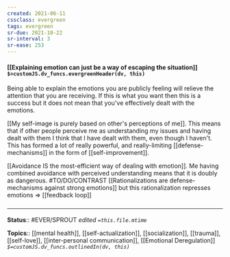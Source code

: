 ```yaml
---
created: 2021-06-11
cssclass: evergreen
tags: evergreen
sr-due: 2021-10-22
sr-interval: 3
sr-ease: 253
---
```


#### [[Explaining emotion can just be a way of escaping the situation]] `$=customJS.dv_funcs.evergreenHeader(dv, this)`

Being able to explain the emotions you are publicly feeling will relieve the attention that you are receiving. If this is what you want then this is a success but it does not mean that you've effectively dealt with the emotions. 

[[My self-image is purely based on other's perceptions of me]]. This means that if other people perceive me as understanding my issues and having dealt with them I think that I have dealt with them, even though I haven't. This has formed a lot of really powerful, and really-limiting [[defense-mechanisms]] in the form of [[self-improvement]]. 

[[Avoidance IS the most-efficient way of dealing with emotion]]. Me having combined avoidance with perceived understanding means that it is doubly as dangerous.
#TO/DO/CONTRAST
[[Rationalizations are defense-mechanisms against strong emotions]] but this rationalization represses emotions => [[feedback loop]]

### <hr class="dataviews"/>

**Status**:: #EVER/SPROUT 
*edited `=this.file.mtime`*

**Topics**:: [[mental health]], [[self-actualization]], [[socialization]], [[trauma]], [[self-love]], [[inter-personal communication]], [[Emotional Deregulation]]
*`$=customJS.dv_funcs.outlinedIn(dv, this)`*